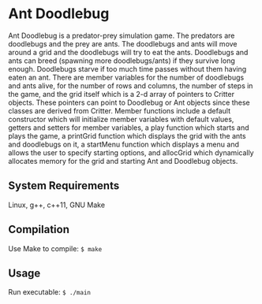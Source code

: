 # Ant Doodlebug

Ant Doodlebug is a predator-prey simulation game. The predators are doodlebugs and the prey are ants. The doodlebugs and ants will move around a grid and the doodlebugs will try to eat the ants. Doodlebugs and ants can breed (spawning more doodlebugs/ants) if they survive long enough. Doodlebugs starve if too much time passes without them having eaten an ant. There are member variables for the number of doodlebugs and ants alive, for the number of rows and columns, the number of steps in the game, and the grid itself which is a 2-d array of pointers to Critter objects. These pointers can point to Doodlebug or Ant objects since these classes are derived from Critter. Member functions include a default constructor which will initialize member variables with default values, getters and setters for member variables, a play function which starts and plays the game, a printGrid function which displays the grid with the ants and doodlebugs on it, a startMenu function which displays a menu and allows the user to specify starting options, and allocGrid which dynamically allocates memory for the grid and starting Ant and Doodlebug objects.

## System Requirements

Linux, g++, c++11, GNU Make

## Compilation

Use Make to compile: `$ make`

## Usage

Run executable: `$ ./main`
